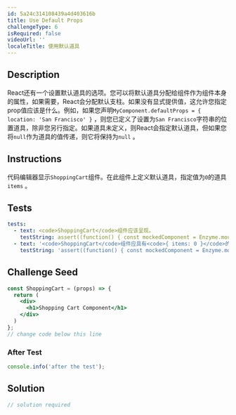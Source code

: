 ```yaml
---
id: 5a24c314108439a4d403616b
title: Use Default Props
challengeType: 6
isRequired: false
videoUrl: ''
localeTitle: 使用默认道具
---
```


## Description
<section id="description"> React还有一个设置默认道具的选项。您可以将默认道具分配给组件作为组件本身的属性，如果需要，React会分配默认支柱。如果没有显式提供值，这允许您指定prop值应该是什么。例如，如果您声明<code>MyComponent.defaultProps = { location: &#39;San Francisco&#39; }</code> ，则您已定义了设置为<code>San Francisco</code>字符串的位置道具，除非您另行指定。如果道具未定义，则React会指定默认道具，但如果您将<code>null</code>作为道具的值传递，则它将保持为<code>null</code> 。 </section>

## Instructions
<section id="instructions">代码编辑器显示<code>ShoppingCart</code>组件。在此组件上定义默认道具，指定值为<code>0</code>的道具<code>items</code> 。 </section>

## Tests
<section id='tests'>

```yml
tests:
  - text: <code>ShoppingCart</code>组件应该呈现。
    testString: assert((function() { const mockedComponent = Enzyme.mount(React.createElement(ShoppingCart)); return mockedComponent.find('ShoppingCart').length === 1; })(), 'The <code>ShoppingCart</code> component should render.');
  - text: '<code>ShoppingCart</code>组件应具有<code>{ items: 0 }</code>的默认支柱。'
    testString: 'assert((function() { const mockedComponent = Enzyme.mount(React.createElement(ShoppingCart)); mockedComponent.setProps({items: undefined}); return mockedComponent.find(''ShoppingCart'').props().items === 0; })(), ''The <code>ShoppingCart</code> component should have a default prop of <code>{ items: 0 }</code>.'');'

```

</section>

## Challenge Seed
<section id='challengeSeed'>

<div id='jsx-seed'>

```jsx
const ShoppingCart = (props) => {
  return (
    <div>
      <h1>Shopping Cart Component</h1>
    </div>
  )
};
// change code below this line

```

</div>


### After Test
<div id='jsx-teardown'>

```js
console.info('after the test');
```

</div>

</section>

## Solution
<section id='solution'>

```js
// solution required
```
</section>
